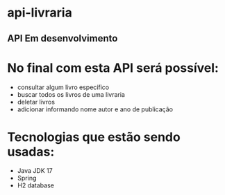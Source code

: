 # api-livraria

## API Em desenvolvimento

# No final com esta API será possível:
- consultar algum livro específico
- buscar todos os livros de uma livraria
- deletar livros
- adicionar informando nome autor e ano de publicação

# Tecnologias que estão sendo usadas:
- Java JDK 17
- Spring
- H2 database
